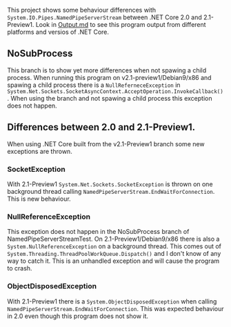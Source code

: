 ﻿This project shows some behaviour differences with `System.IO.Pipes.NamedPipeServerStream` between .NET Core 2.0 and 2.1-Preview1.
Look in [Output.md](https://github.com/liserdarts/NamedPipeServerStreamTest/blob/master/Output.md) to see this program output from different platforms and versios of .NET Core.

## NoSubProcess

This branch is to show yet more differences when not spawing a child process.
When running this program on v2.1-preview1/Debian9/x86 and spawing a child process there is a `NullReferneceException` in `System.Net.Sockets.SocketAsyncContext.AcceptOperation.InvokeCallback()`.
When using the branch and not spawing a child process this exception does not happen.

## Differences between 2.0 and 2.1-Preview1.

When using .NET Core built from the v2.1-Preview1 branch some new exceptions are thrown.

### SocketException
With 2.1-Preview1 `System.Net.Sockets.SocketException` is thrown on one background thread calling `NamedPipeServerStream.EndWaitForConnection`.
This is new behaviour.

### NullReferenceException
This exception does not happen in the NoSubProcess branch of NamedPipeServerStreamTest.
On 2.1-Preview1/Debian9/x86 there is also a `System.NullReferenceException` on a background thread.
This comes out of `System.Threading.ThreadPoolWorkQueue.Dispatch()` and I don't know of any way to catch it.
This is an unhandled exception and will cause the program to crash.

### ObjectDisposedException
With 2.1-Preview1 there is a `System.ObjectDisposedException` when calling `NamedPipeServerStream.EndWaitForConnection`.
This was expected behaviour in 2.0 even though this program does not show it.